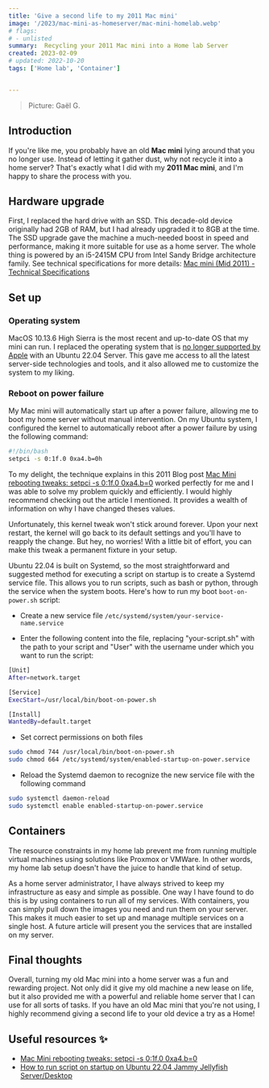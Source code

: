 ```yaml
---
title: 'Give a second life to my 2011 Mac mini'
image: '/2023/mac-mini-as-homeserver/mac-mini-homelab.webp'
# flags:
# - unlisted
summary:  Recycling your 2011 Mac mini into a Home lab Server
created: 2023-02-09
# updated: 2022-10-20
tags: ['Home lab', 'Container']


---
```

> Picture: Gaël G.

## Introduction

If you're like me, you probably have an old **Mac mini** lying around that you no longer use. Instead of letting it gather dust, why not recycle it into a home server? That's exactly what I did with my **2011 Mac mini**, and I'm happy to share the process with you.

## Hardware upgrade

First, I replaced the hard drive with an SSD. This decade-old device originally had 2GB of RAM, but I had already upgraded it to 8GB at the time. The SSD upgrade gave the machine a much-needed boost in speed and performance, making it more suitable for use as a home server. The whole thing is powered by an i5-2415M CPU from Intel Sandy Bridge architecture family. See technical specifications for more details: [Mac mini (Mid 2011) - Technical Specifications](https://support.apple.com/kb/sp632)

## Set up

### Operating system

MacOS 10.13.6 High Sierra is the most recent and up-to-date OS that my mini can run. I replaced the operating system that is [no longer supported by Apple](https://endoflife.date/macos) with an Ubuntu 22.04 Server. This gave me access to all the latest server-side technologies and tools, and it also allowed me to customize the system to my liking.

### Reboot on power failure

My Mac mini will automatically start up after a power failure, allowing me to boot my home server without manual intervention. On my Ubuntu system, I configured the kernel to automatically reboot after a power failure by using the following command:

```sh title="/usr/local/bin/boot-on-power.sh"
#!/bin/bash
setpci -s 0:1f.0 0xa4.b=0h
```

To my delight, the technique explains in this 2011 Blog post [Mac Mini rebooting tweaks: setpci -s 0:1f.0 0xa4.b=0](https://smackerelofopinion.blogspot.com/2011/09/mac-mini-rebooting-tweaks-setpci-s-01f0.html?showComment=1364653744596#c121835951350041303) worked perfectly for me and I was able to solve my problem quickly and efficiently. I would highly recommend checking out the article I mentioned. It provides a wealth of information on why I have changed theses values.

Unfortunately, this kernel tweak won't stick around forever. Upon your next restart, the kernel will go back to its default settings and you'll have to reapply the change. But hey, no worries! With a little bit of effort, you can make this tweak a permanent fixture in your setup.

Ubuntu 22.04 is built on Systemd, so the most straightforward and suggested method for executing a script on startup is to create a Systemd service file. This allows you to run scripts, such as bash or python, through the service when the system boots. Here's how to run my boot `boot-on-power.sh` script:

- Create a new service file `/etc/systemd/system/your-service-name.service`

- Enter the following content into the file, replacing "your-script.sh" with the path to your script and "User" with the username under which you want to run the script:

```sh
[Unit]
After=network.target

[Service]
ExecStart=/usr/local/bin/boot-on-power.sh

[Install]
WantedBy=default.target
```

- Set correct permissions on both files

```sh
sudo chmod 744 /usr/local/bin/boot-on-power.sh
sudo chmod 664 /etc/systemd/system/enabled-startup-on-power.service
```

- Reload the Systemd daemon to recognize the new service file with the following command

```sh
sudo systemctl daemon-reload
sudo systemctl enable enabled-startup-on-power.service
```

## Containers

The resource constraints in my home lab prevent me from running multiple virtual machines using solutions like Proxmox or VMWare. In other words, my home lab setup doesn't have the juice to handle that kind of setup.

As a home server administrator, I have always strived to keep my infrastructure as easy and simple as possible. One way I have found to do this is by using containers to run all of my services. With containers, you can simply pull down the images you need and run them on your server. This makes it much easier to set up and manage multiple services on a single host. A future article will present you the services that are installed on my server.

## Final thoughts

Overall, turning my old Mac mini into a home server was a fun and rewarding project. Not only did it give my old machine a new lease on life, but it also provided me with a powerful and reliable home server that I can use for all sorts of tasks. If you have an old Mac mini that you're not using, I highly recommend giving a second life to your old device a try as a Home!

## Useful resources ✨

- [Mac Mini rebooting tweaks: setpci -s 0:1f.0 0xa4.b=0](https://smackerelofopinion.blogspot.com/2011/09/mac-mini-rebooting-tweaks-setpci-s-01f0.html?showComment=1364653744596#c121835951350041303)
- [How to run script on startup on Ubuntu 22.04 Jammy Jellyfish Server/Desktop](https://linuxconfig.org/how-to-run-script-on-startup-on-ubuntu-22-04-jammy-jellyfish-server-desktop)
